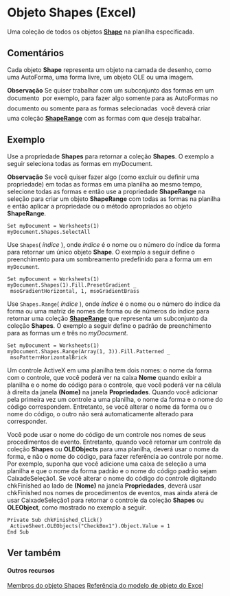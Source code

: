 
# Objeto Shapes (Excel)

Uma coleção de todos os objetos  **[Shape](8f01fcd1-b7d9-5216-2de5-40fb6648a403.md)** na planilha especificada.


## Comentários

Cada objeto  **Shape** representa um objeto na camada de desenho, como uma AutoForma, uma forma livre, um objeto OLE ou uma imagem.


 **Observação**  Se quiser trabalhar com um subconjunto das formas em um documento  por exemplo, para fazer algo somente para as AutoFormas no documento ou somente para as formas selecionadas  você deverá criar uma coleção  **[ShapeRange](e1b8229c-73a0-4a77-5e00-4bcec9032260.md)** com as formas com que deseja trabalhar.


## Exemplo

Use a propriedade  **Shapes** para retornar a coleção **Shapes**. O exemplo a seguir seleciona todas as formas em myDocument.


 **Observação**  Se você quiser fazer algo (como excluir ou definir uma propriedade) em todas as formas em uma planilha ao mesmo tempo, selecione todas as formas e então use a propriedade  **ShapeRange** na seleção para criar um objeto **ShapeRange** com todas as formas na planilha e então aplicar a propriedade ou o método apropriados ao objeto **ShapeRange**.


```
Set myDocument = Worksheets(1) 
myDocument.Shapes.SelectAll
```

Use  `Shapes`( _índice_ ), onde _índice_ é o nome ou o número do índice da forma para retornar um único objeto **Shape**. O exemplo a seguir define o preenchimento para um sombreamento predefinido para a forma um em `myDocument`.




```
Set myDocument = Worksheets(1) 
myDocument.Shapes(1).Fill.PresetGradient _ 
 msoGradientHorizontal, 1, msoGradientBrass
```

Use  `Shapes.Range`( _índice_ ), onde _índice_ é o nome ou o número do índice da forma ou uma matriz de nomes de forma ou de números do índice para retornar uma coleção **[ShapeRange](e1b8229c-73a0-4a77-5e00-4bcec9032260.md)** que representa um subconjunto da coleção **Shapes**. O exemplo a seguir define o padrão de preenchimento para as formas um e três no _myDocument_.




```
Set myDocument = Worksheets(1) 
myDocument.Shapes.Range(Array(1, 3)).Fill.Patterned _ 
 msoPatternHorizontalBrick
```

Um controle ActiveX em uma planilha tem dois nomes: o nome da forma com o controle, que você poderá ver na caixa  **Nome** quando exibir a planilha e o nome do código para o controle, que você poderá ver na célula à direita da janela **(Nome)** na janela **Propriedades**. Quando você adicionar pela primeira vez um controle a uma planilha, o nome da forma e o nome do código correspondem. Entretanto, se você alterar o nome da forma ou o nome do código, o outro não será automaticamente alterado para corresponder.



Você pode usar o nome do código de um controle nos nomes de seus procedimentos de evento. Entretanto, quando você retornar um controle da coleção  **Shapes** ou **OLEObjects** para uma planilha, deverá usar o nome da forma, e não o nome do código, para fazer referência ao controle por nome. Por exemplo, suponha que você adicione uma caixa de seleção a uma planilha e que o nome da forma padrão e o nome do código padrão sejam CaixadeSeleção1. Se você alterar o nome do código do controle digitando chkFinished ao lado de **(Nome)** na janela **Propriedades**, deverá usar chkFinished nos nomes de procedimentos de eventos, mas ainda aterá de usar CaixadeSeleção1 para retornar o controle da coleção **Shapes** ou **OLEObject**, como mostrado no exemplo a seguir.




```
Private Sub chkFinished_Click() 
 ActiveSheet.OLEObjects("CheckBox1").Object.Value = 1 
End Sub
```


## Ver também


#### Outros recursos


[Membros do objeto Shapes](f5d0be42-46cc-2916-8953-401e50a5cef7.md)
[Referência do modelo de objeto do Excel](http://msdn.microsoft.com/library/11ea8598-8a20-92d5-f98b-0da04263bf2c%28Office.15%29.aspx)